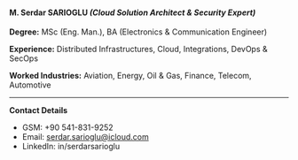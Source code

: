 #### M. Serdar SARIOGLU _(Cloud Solution Architect & Security Expert)_

**Degree:** MSc (Eng. Man.), BA (Electronics & Communication Engineer)

**Experience:** Distributed Infrastructures, Cloud, Integrations, DevOps & SecOps

**Worked Industries:** Aviation, Energy, Oil & Gas, Finance, Telecom, Automotive
 
---
**Contact Details**
  * GSM: +90 541-831-9252
  * Email: serdar.sarioglu@icloud.com
  * LinkedIn: in/serdarsarioglu
